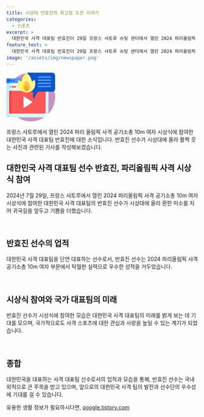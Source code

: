 ```yaml
---
title: 시상대 반효진의 최고점 도전 이야기
categories:
  - 스포츠
excerpt: >
  대한민국 사격 대표팀 반효진이 29일 프랑스 샤토루 슈팅 센터에서 열린 2024 파리올림픽 사격 공기소총 10m 여자 시상식에서 시상대에 올랐다.
feature_text: >
  대한민국 사격 대표팀 반효진이 29일 프랑스 샤토루 슈팅 센터에서 열린 2024 파리올림픽 사격 공기소총 10m 여자 시상식에서 시상대에 올랐다.
image: '/assets/img/newspaper.png'
---
```


<p><img src="/assets/img/news.png" alt="rentncar 속보" /></p>

<p>프랑스 샤토루에서 열린 2024 파리 올림픽 사격 공기소총 10m 여자 시상식에 참여한 대한민국 사격 대표팀 반효진에 대한 소식입니다. 반효진 선수가 시상대에 올라 활짝 웃는 사진과 관련된 기사를 작성해보겠습니다. </p>

<h2>대한민국 사격 대표팀 선수 반효진, 파리올림픽 사격 시상식 참여</h2>

<p>2024년 7월 29일, 프랑스 샤토루에서 열린 2024 파리올림픽 사격 공기소총 10m 여자 시상식에 참여한 대한민국 사격 대표팀의 반효진 선수가 시상대에 올라 환한 미소를 지어 귀국길을 앞두고 기쁨을 더했습니다.</p>

<p data-ke-size="size16">&nbsp;</p>

<h2>반효진 선수의 업적</h2>

<p>대한민국 사격 대표팀을 단연 대표하는 선수로서, 반효진 선수는 2024 파리올림픽 사격 공기소총 10m 여자 부문에서 탁월한 실력으로 우수한 성적을 거두었습니다.</p>

<p data-ke-size="size16">&nbsp;</p>

<h2>시상식 참여와 국가 대표팀의 미래</h2>

<p>반효진 선수가 시상식에 참여한 모습은 대한민국 사격 대표팀의 미래를 밝게 보는 데 기대를 모으며, 국가적으로도 사격 스포츠에 대한 관심과 사랑을 높일 수 있는 계기가 되었습니다.</p>

<p data-ke-size="size16">&nbsp;</p>

<h2>종합</h2>

<p>대한민국을 대표하는 사격 대표팀 선수로서의 업적과 모습을 통해, 반효진 선수는 국내외적으로 큰 주목을 받고 있으며, 앞으로의 대한민국 사격 팀의 발전과 선수단의 우수성에 기대를 걸 수 있습니다.</p>
유용한 생활 정보가 필요하시다면, <a href="https://qoogle.tistory.com" rel="dofollow">qoogle.tistory.com</a>



